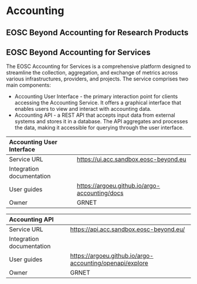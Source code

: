 # Accounting

## EOSC Beyond Accounting for Research Products

## EOSC Beyond Accounting for Services

The EOSC Accounting for Services is a comprehensive platform designed to streamline the collection, aggregation, and exchange of metrics across various infrastructures, providers, and projects. The service comprises two main components:

- Accounting User Interface - the primary interaction point for clients accessing the Accounting Service. It offers a graphical interface that enables users to view and interact with accounting data.
- Accounting API - a REST API that accepts input data from external systems and stores it in a database. The API aggregates and processes the data, making it accessible for querying through the user interface.

| Accounting User Interface |                                                 |
| :------------------------ | :---------------------------------------------- |
| Service URL               | <https://ui.acc.sandbox.eosc-beyond.eu>         |
| Integration documentation |                                                 |
| User guides               | <https://argoeu.github.io/argo-accounting/docs> |
| Owner                     | GRNET                                           |

| Accounting API            |                                                            |
| :------------------------ | :--------------------------------------------------------- |
| Service URL               | <https://api.acc.sandbox.eosc-beyond.eu/>                  |
| Integration documentation |                                                            |
| User guides               | <https://argoeu.github.io/argo-accounting/openapi/explore> |
| Owner                     | GRNET                                                      |
